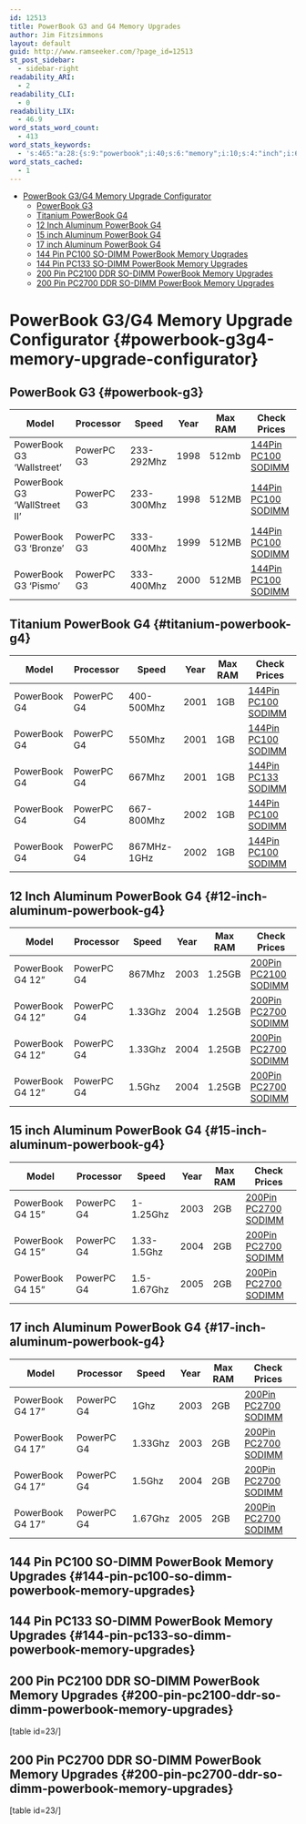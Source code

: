 ```yaml
---
id: 12513
title: PowerBook G3 and G4 Memory Upgrades
author: Jim Fitzsimmons
layout: default
guid: http://www.ramseeker.com/?page_id=12513
st_post_sidebar:
  - sidebar-right
readability_ARI:
  - 2
readability_CLI:
  - 0
readability_LIX:
  - 46.9
word_stats_word_count:
  - 413
word_stats_keywords:
  - 's:465:"a:28:{s:9:"powerbook";i:40;s:6:"memory";i:10;s:4:"inch";i:6;s:8:"aluminum";i:6;s:5:"pc100";i:10;s:4:"dimm";i:8;s:8:"upgrades";i:8;s:5:"pc133";i:3;s:6:"pc2100";i:3;s:6:"pc2700";i:12;s:5:"model";i:5;s:9:"processor";i:5;s:5:"speed";i:5;s:4:"year";i:5;s:5:"check";i:5;s:6:"prices";i:5;s:7:"powerpc";i:20;s:5:"512mb";i:4;s:6:"144pin";i:9;s:6:"sodimm";i:20;i:2001;i:3;i:2003;i:4;s:4:"25gb";i:4;s:6:"200pin";i:11;s:5:"33ghz";i:3;i:2004;i:5;s:4:"5ghz";i:3;s:5:"table";i:4;}";'
word_stats_cached:
  - 1
---
```

<div class="toc">
  <div class="toc">
    <ul>
      <li>
        <a href="#powerbook-g3g4-memory-upgrade-configurator">PowerBook G3/G4 Memory Upgrade Configurator</a> <ul>
          <li>
            <a href="#powerbook-g3">PowerBook G3</a>
          </li>
          <li>
            <a href="#titanium-powerbook-g4">Titanium PowerBook G4</a>
          </li>
          <li>
            <a href="#12-inch-aluminum-powerbook-g4">12 Inch Aluminum PowerBook G4</a>
          </li>
          <li>
            <a href="#15-inch-aluminum-powerbook-g4">15 inch Aluminum PowerBook G4</a>
          </li>
          <li>
            <a href="#17-inch-aluminum-powerbook-g4">17 inch Aluminum PowerBook G4</a>
          </li>
          <li>
            <a href="#144-pin-pc100-so-dimm-powerbook-memory-upgrades">144 Pin PC100 SO-DIMM PowerBook Memory Upgrades</a>
          </li>
          <li>
            <a href="#144-pin-pc133-so-dimm-powerbook-memory-upgrades">144 Pin PC133 SO-DIMM PowerBook Memory Upgrades</a>
          </li>
          <li>
            <a href="#200-pin-pc2100-ddr-so-dimm-powerbook-memory-upgrades">200 Pin PC2100 DDR SO-DIMM PowerBook Memory Upgrades</a>
          </li>
          <li>
            <a href="#200-pin-pc2700-ddr-so-dimm-powerbook-memory-upgrades">200 Pin PC2700 DDR SO-DIMM PowerBook Memory Upgrades</a>
          </li>
        </ul>
      </li>
    </ul>
  </div>
</div>

# PowerBook G3/G4 Memory Upgrade Configurator {#powerbook-g3g4-memory-upgrade-configurator}

## PowerBook G3 {#powerbook-g3}

| Model                        | Processor  | Speed      | Year | Max RAM | Check Prices             |
| ---------------------------- | ---------- | ---------- | ---- | ------- | ------------------------ |
| PowerBook G3 ‘Wallstreet’    | PowerPC G3 | 233-292Mhz | 1998 | 512mb   | [144Pin PC100 SODIMM][1] |
| PowerBook G3 ‘WallStreet II’ | PowerPC G3 | 233-300Mhz | 1998 | 512MB   | [144Pin PC100 SODIMM][1] |
| PowerBook G3 ‘Bronze’        | PowerPC G3 | 333-400Mhz | 1999 | 512MB   | [144Pin PC100 SODIMM][1] |
| PowerBook G3 ‘Pismo’         | PowerPC G3 | 333-400Mhz | 2000 | 512MB   | [144Pin PC100 SODIMM][1] |

## Titanium PowerBook G4 {#titanium-powerbook-g4}

| Model        | Processor  | Speed       | Year | Max RAM | Check Prices             |
| ------------ | ---------- | ----------- | ---- | ------- | ------------------------ |
| PowerBook G4 | PowerPC G4 | 400-500Mhz  | 2001 | 1GB     | [144Pin PC100 SODIMM][1] |
| PowerBook G4 | PowerPC G4 | 550Mhz      | 2001 | 1GB     | [144Pin PC100 SODIMM][1] |
| PowerBook G4 | PowerPC G4 | 667Mhz      | 2001 | 1GB     | [144Pin PC133 SODIMM][1] |
| PowerBook G4 | PowerPC G4 | 667-800Mhz  | 2002 | 1GB     | [144Pin PC100 SODIMM][1] |
| PowerBook G4 | PowerPC G4 | 867MHz-1GHz | 2002 | 1GB     | [144Pin PC100 SODIMM][1] |

## 12 Inch Aluminum PowerBook G4 {#12-inch-aluminum-powerbook-g4}

| Model            | Processor  | Speed   | Year | Max RAM | Check Prices              |
| ---------------- | ---------- | ------- | ---- | ------- | ------------------------- |
| PowerBook G4 12” | PowerPC G4 | 867Mhz  | 2003 | 1.25GB  | [200Pin PC2100 SODIMM][2] |
| PowerBook G4 12” | PowerPC G4 | 1.33Ghz | 2004 | 1.25GB  | [200Pin PC2700 SODIMM][2] |
| PowerBook G4 12” | PowerPC G4 | 1.33Ghz | 2004 | 1.25GB  | [200Pin PC2700 SODIMM][2] |
| PowerBook G4 12” | PowerPC G4 | 1.5Ghz  | 2004 | 1.25GB  | [200Pin PC2700 SODIMM][2] |

## 15 inch Aluminum PowerBook G4 {#15-inch-aluminum-powerbook-g4}

| Model            | Processor  | Speed       | Year | Max RAM | Check Prices              |
| ---------------- | ---------- | ----------- | ---- | ------- | ------------------------- |
| PowerBook G4 15” | PowerPC G4 | 1-1.25Ghz   | 2003 | 2GB     | [200Pin PC2700 SODIMM][2] |
| PowerBook G4 15” | PowerPC G4 | 1.33-1.5Ghz | 2004 | 2GB     | [200Pin PC2700 SODIMM][2] |
| PowerBook G4 15” | PowerPC G4 | 1.5-1.67Ghz | 2005 | 2GB     | [200Pin PC2700 SODIMM][2] |

## 17 inch Aluminum PowerBook G4 {#17-inch-aluminum-powerbook-g4}

| Model            | Processor  | Speed   | Year | Max RAM | Check Prices              |
| ---------------- | ---------- | ------- | ---- | ------- | ------------------------- |
| PowerBook G4 17” | PowerPC G4 | 1Ghz    | 2003 | 2GB     | [200Pin PC2700 SODIMM][2] |
| PowerBook G4 17” | PowerPC G4 | 1.33Ghz | 2003 | 2GB     | [200Pin PC2700 SODIMM][2] |
| PowerBook G4 17” | PowerPC G4 | 1.5Ghz  | 2004 | 2GB     | [200Pin PC2700 SODIMM][2] |
| PowerBook G4 17” | PowerPC G4 | 1.67Ghz | 2005 | 2GB     | [200Pin PC2700 SODIMM][2] |

## 144 Pin PC100 SO-DIMM PowerBook Memory Upgrades {#144-pin-pc100-so-dimm-powerbook-memory-upgrades}


## 144 Pin PC133 SO-DIMM PowerBook Memory Upgrades {#144-pin-pc133-so-dimm-powerbook-memory-upgrades}



## 200 Pin PC2100 DDR SO-DIMM PowerBook Memory Upgrades {#200-pin-pc2100-ddr-so-dimm-powerbook-memory-upgrades}

[table id=23/]

## 200 Pin PC2700 DDR SO-DIMM PowerBook Memory Upgrades {#200-pin-pc2700-ddr-so-dimm-powerbook-memory-upgrades}

[table id=23/]

 [1]: http://www.ramseeker.com/144pin-pc100-so-dimm-memory-upgrade-prices/
 [2]: http://www.ramseeker.com/200-pin-pc2700-ddr-memory-upgrade-prices/
